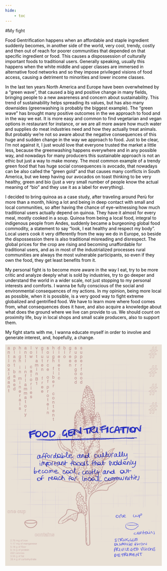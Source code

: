 ```yaml
---
hide:
    - toc
---
```




#My fight


<FONT COLOR=black>
Food Gentrification happens when an affordable and staple ingredient suddenly becomes, in another side of the world, very cool, trendy, costly and then out of reach for poorer communities that depended on that specific ingredient or food. This causes a dispossession of culturally important foods to traditional users.
Generally speaking, usually this happens when the white middle and upper classes are immersed in alternative food networks and so they impose privileged visions of food access, causing a detriment to minorities and lower income classes.

In the last ten years North America and Europe have been overwhelmed by a “green wave”, that caused a big and positive change in many fields, bringing people to a new awareness and concern about sustainability. This trend of sustainability helps spreading its values, but has also many downsides (greenwashing is probably the biggest example).
The “green wave” has brought many positive outcomes in the we approach to food and in the way we eat. It is more easy and common to find vegetarian and vegan options in restaurant for instance, or we are all more aware how much water and supplies do meat industries need and how they actually treat animals. But probably we’re not so aware about the negative consequences of this huge and sudden change in the way we approach to food.
Just to be clear, I’m not against it, I just would love that everyone trusted the market a little less, because the greenwashing happens everywhere and in any possible way, and nowadays for many producers this sustainable approach is not an ethic but just a way to make money.
The most common example of a trendy green food that has huge social consequences is avocado, that nowadays can be also called the “green gold” and that causes many conflicts in South America, but we keep having our avocados on toast thinking to be very healthy, green and bio (just a very small number of people know the actual meaning of “bio” and they use it as a label for everything).

I decided to bring quinoa as a case study, after traveling around Perù for more than a month, hiking a lot and being in deep contact with small and local communities, so after having the chance of eye-witnessing how much traditional users actually depend on quinoa. They have it almost for every meal, mostly cooked in a soup.
Quinoa from being a local food, integral to indigenous people from Andes, suddenly became a burgeoning global food commodity, a statement to say “look, I eat healthy and respect my body”.
Local users cook it very differently from the way we do in Europe, so beside the dispossession there is also traditional misreading and disrespect.
The global prices for the crop are rising and becoming unaffordable for traditional users, and as in most of the industrialized processes rural communities are always the most vulnerable participants, so even if they own the food, they get least benefits from it.

My personal fight is to become more aware in the way I eat, try to be more critic and analyze deeply what is sold by industries, try to go deeper and understand the world in a wider scale, not just stopping to my personal interests and comforts. I wanna be fully conscious of the social and environmental consequences of my actions.
In my opinion, being more local as possible, when it is possible, is a very good way to fight extreme globalized and gentrified food. We have to learn more where food comes from, what consequences does it have, and also acquire a knowledge about what does the ground where we live can provide to us. We should count on proximity life, buy in local shops and small scale producers, also to support them.

My fight starts with me, I wanna educate myself in order to involve and generate interest, and, hopefully, a change.
<FONT COLOR=black>


![](../images/myfight/quinoa.jpg)
